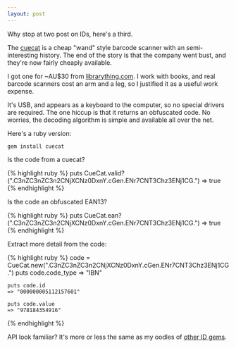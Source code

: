 ```yaml
---
layout: post
---
```

Why stop at two post on IDs, here's a third.

The [cuecat](http://en.wikipedia.org/wiki/Cuecat) is a cheap "wand" style
barcode scanner with an semi-interesting history. The end of the story is that
the company went bust, and they're now fairly cheaply available.

I got one for ~AU$30 from
[librarything.com](http://www.librarything.com/wiki/index.php/CueCat:_ISBNs_and_Barcodes).
I work with books, and real barcode scanners cost an arm and a leg, so I
justified it as a useful work expense.

It's USB, and appears as a keyboard to the computer, so no special drivers are
required. The one hiccup is that it returns an obfuscated code. No worries, the
decoding algorithm is simple and available all over the net.

Here's a ruby version:

    gem install cuecat

Is the code from a cuecat?

{% highlight ruby %}
    puts CueCat.valid?(".C3nZC3nZC3n2CNjXCNz0DxnY.cGen.ENr7CNT3Chz3ENj1CG.")
    => true
{% endhighlight %}

Is the code an obfuscated EAN13?

{% highlight ruby %}
    puts CueCat.ean?(".C3nZC3nZC3n2CNjXCNz0DxnY.cGen.ENr7CNT3Chz3ENj1CG.")
    => true
{% endhighlight %}

Extract more detail from the code:

{% highlight ruby %}
    code = CueCat.new(".C3nZC3nZC3n2CNjXCNz0DxnY.cGen.ENr7CNT3Chz3ENj1CG.")
    puts code.code_type
    => "IBN"

    puts code.id
    => "000000005112157601"

    puts code.value
    => "978184354916"
{% endhighlight %}

API look familiar? It's more or less the same as my oodles of [other ID
gems](http://yob.id.au/blog/2008/10/23/barrage_of_new_gems/).
